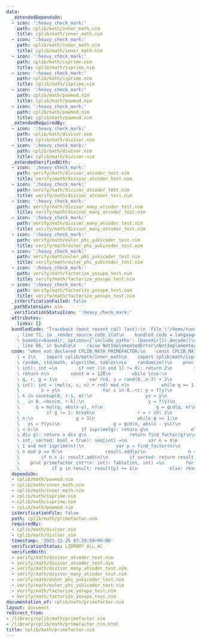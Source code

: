 ```yaml
---
data:
  _extendedDependsOn:
  - icon: ':heavy_check_mark:'
    path: cplib/math/inner_math.nim
    title: cplib/math/inner_math.nim
  - icon: ':heavy_check_mark:'
    path: cplib/math/inner_math.nim
    title: cplib/math/inner_math.nim
  - icon: ':heavy_check_mark:'
    path: cplib/math/isprime.nim
    title: cplib/math/isprime.nim
  - icon: ':heavy_check_mark:'
    path: cplib/math/isprime.nim
    title: cplib/math/isprime.nim
  - icon: ':heavy_check_mark:'
    path: cplib/math/powmod.nim
    title: cplib/math/powmod.nim
  - icon: ':heavy_check_mark:'
    path: cplib/math/powmod.nim
    title: cplib/math/powmod.nim
  _extendedRequiredBy:
  - icon: ':heavy_check_mark:'
    path: cplib/math/divisor.nim
    title: cplib/math/divisor.nim
  - icon: ':heavy_check_mark:'
    path: cplib/math/divisor.nim
    title: cplib/math/divisor.nim
  _extendedVerifiedWith:
  - icon: ':heavy_check_mark:'
    path: verify/math/divisor_atcoder_test.nim
    title: verify/math/divisor_atcoder_test.nim
  - icon: ':heavy_check_mark:'
    path: verify/math/divisor_atcoder_test.nim
    title: verify/math/divisor_atcoder_test.nim
  - icon: ':heavy_check_mark:'
    path: verify/math/divisor_many_atcoder_test.nim
    title: verify/math/divisor_many_atcoder_test.nim
  - icon: ':heavy_check_mark:'
    path: verify/math/divisor_many_atcoder_test.nim
    title: verify/math/divisor_many_atcoder_test.nim
  - icon: ':heavy_check_mark:'
    path: verify/math/euler_phi_yukicoder_test.nim
    title: verify/math/euler_phi_yukicoder_test.nim
  - icon: ':heavy_check_mark:'
    path: verify/math/euler_phi_yukicoder_test.nim
    title: verify/math/euler_phi_yukicoder_test.nim
  - icon: ':heavy_check_mark:'
    path: verify/math/factorize_yosupo_test.nim
    title: verify/math/factorize_yosupo_test.nim
  - icon: ':heavy_check_mark:'
    path: verify/math/factorize_yosupo_test.nim
    title: verify/math/factorize_yosupo_test.nim
  _isVerificationFailed: false
  _pathExtension: nim
  _verificationStatusIcon: ':heavy_check_mark:'
  attributes:
    links: []
  bundledCode: "Traceback (most recent call last):\n  File \"/home/runner/.local/lib/python3.10/site-packages/onlinejudge_verify/documentation/build.py\"\
    , line 71, in _render_source_code_stat\n    bundled_code = language.bundle(stat.path,\
    \ basedir=basedir, options={'include_paths': [basedir]}).decode()\n  File \"/home/runner/.local/lib/python3.10/site-packages/onlinejudge_verify/languages/nim.py\"\
    , line 86, in bundle\n    raise NotImplementedError\nNotImplementedError\n"
  code: "when not declared CPLIB_MATH_PRIMEFACTOR:\n    const CPLIB_MATH_PRIMEFACTOR*\
    \ = 1\n    import cplib/math/inner_math\n    import cplib/math/isprime\n    import\
    \ random, std/math, algorithm, tables\n\n    randomize()\n    proc find_factor(n:\
    \ int): int =\n        if not ((n and 1) != 0): return 2\n        if isprime(n):\
    \ return n\n        const m = 128\n        while true:\n            var x, ys,\
    \ q, r, g = 1\n            var rnd, y = rand(0..n-3) + 2\n            proc f(x:\
    \ int): int = (mul(x, x, n) + rnd) mod n\n            while g == 1:\n        \
    \        x = y\n                for i in 0..<r: y = f(y)\n                for\
    \ k in countup(0, r-1, m):\n                    ys = y\n                    for\
    \ _ in 0..<min(m, r-k):\n                        y = f(y)\n                  \
    \      q = mul(q, abs(x-y), n)\n                    g = gcd(q, n)\n          \
    \          if g != 1: break\n                r = r shl 1\n            if g ==\
    \ n:\n                g = 1\n                while g == 1:\n                 \
    \   ys = f(ys)\n                    g = gcd(n, abs(x - ys))\n            if g\
    \ < n:\n                if isprime(g): return g\n                elif isprime(n\
    \ div g): return n div g\n                return find_factor(g)\n\n    proc primefactor*(n:\
    \ int, sorted: bool = true): seq[int] =\n        var n = n\n        while n >\
    \ 1 and not isprime(n):\n            var p = find_factor(n)\n            while\
    \ n mod p == 0:\n                result.add(p)\n                n = n div p\n\
    \        if n > 1: result.add(n)\n        if sorted: return result.sorted\n\n\
    \    proc primefactor_cnt*(n: int): Table[int, int] =\n        for p in primefactor(n):\n\
    \            if p in result: result[p] += 1\n            else: result[p] = 1\n"
  dependsOn:
  - cplib/math/powmod.nim
  - cplib/math/inner_math.nim
  - cplib/math/inner_math.nim
  - cplib/math/isprime.nim
  - cplib/math/isprime.nim
  - cplib/math/powmod.nim
  isVerificationFile: false
  path: cplib/math/primefactor.nim
  requiredBy:
  - cplib/math/divisor.nim
  - cplib/math/divisor.nim
  timestamp: '2023-12-25 07:39:58+09:00'
  verificationStatus: LIBRARY_ALL_AC
  verifiedWith:
  - verify/math/divisor_atcoder_test.nim
  - verify/math/divisor_atcoder_test.nim
  - verify/math/divisor_many_atcoder_test.nim
  - verify/math/divisor_many_atcoder_test.nim
  - verify/math/euler_phi_yukicoder_test.nim
  - verify/math/euler_phi_yukicoder_test.nim
  - verify/math/factorize_yosupo_test.nim
  - verify/math/factorize_yosupo_test.nim
documentation_of: cplib/math/primefactor.nim
layout: document
redirect_from:
- /library/cplib/math/primefactor.nim
- /library/cplib/math/primefactor.nim.html
title: cplib/math/primefactor.nim
---
```

